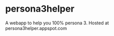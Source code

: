 persona3helper
==============

A webapp to help you 100% persona 3. Hosted at persona3helper.appspot.com